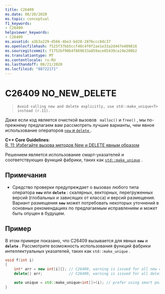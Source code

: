 ```yaml
---
title: C26409
ms.date: 08/20/2020
ms.topic: conceptual
f1_keywords:
- C26409
helpviewer_keywords:
- C26409
ms.assetid: a3b3a229-d566-4be3-bd28-2876ccc8dc37
ms.openlocfilehash: f525f37bb5ccf48c4f0f2ae1e33a2d447e409816
ms.sourcegitcommit: f1752bf90b4f869633a859ace85439ca19e208b2
ms.translationtype: MT
ms.contentlocale: ru-RU
ms.lasthandoff: 08/21/2020
ms.locfileid: "88722171"
---
```

# <a name="c26409-no_new_delete"></a>C26409 NO_NEW_DELETE

> `Avoid calling new and delete explicitly, use std::make_unique<T> instead (r.11).`

Даже если код является очисткой вызовов ` malloc()` и `free()` , мы по-прежнему предлагаем вам рассмотреть лучшие варианты, чем явное использование операторов [ `new` и `delete` ](/cpp/cpp/new-and-delete-operators).

**C++ Core Guidelines**: \
[R. 11: Избегайте вызова методов New и DELETE явным образом](https://isocpp.github.io/CppCoreGuidelines/CppCoreGuidelines#r11-avoid-calling-new-and-delete-explicitly)

Решением является использование смарт-указателей и соответствующих функций фабрики, таких как [`std::make_unique`](/cpp/standard-library/memory-functions#make_unique) .

## <a name="remarks"></a>Примечания

- Средство проверки предупреждает о вызовах любого типа оператора **`new`** или **`delete`** : скалярных, векторных, перегруженных версий (глобальных и зависящих от класса) и версий размещения. Вариант размещения **`new`** может потребовать некоторых уточнений в основных рекомендациях по предлагаемым исправлениям и может быть опущен в будущем.

## <a name="example"></a>Пример

В этом примере показано, что C26409 вызывается для явных **`new`** и **`delete`** . Рассмотрите возможность использования функций фабрики интеллектуальных указателей, таких как `std::make_unique` .

```cpp
void f(int i)
{
    int* arr = new int[i]{}; // C26409, warning is issued for all new calls
    delete[] arr;            // C26409, warning is issued for all delete calls

    auto unique = std::make_unique<int[]>(i); // prefer using smart pointers over new and delete
} 
```
